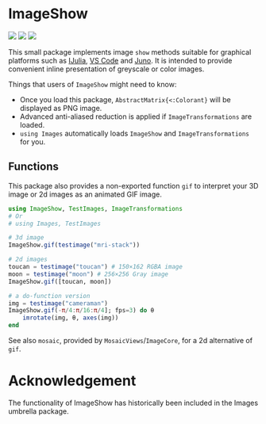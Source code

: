 # ImageShow

[![][travis-img]][travis-url]
[![][pkgeval-img]][pkgeval-url]
[![][codecov-img]][codecov-url]

This small package implements image `show` methods suitable for
graphical platforms such as [IJulia](https://github.com/JuliaLang/IJulia.jl),
[VS Code](https://github.com/julia-vscode/julia-vscode) and [Juno](https://junolab.org/).
It is intended to provide convenient
inline presentation of greyscale or color images.


Things that users of `ImageShow` might need to know:

* Once you load this package, `AbstractMatrix{<:Colorant}` will be displayed as PNG image.
* Advanced anti-aliased reduction is applied if `ImageTransformations` are loaded.
* `using Images` automatically loads `ImageShow` and `ImageTransformations` for you.

## Functions

This package also provides a non-exported function `gif` to interpret your 3D image or 2d images as
an animated GIF image.

```julia
using ImageShow, TestImages, ImageTransformations
# Or
# using Images, TestImages

# 3d image
ImageShow.gif(testimage("mri-stack"))

# 2d images
toucan = testimage("toucan") # 150×162 RGBA image
moon = testimage("moon") # 256×256 Gray image
ImageShow.gif([toucan, moon])

# a do-function version
img = testimage("cameraman")
ImageShow.gif(-π/4:π/16:π/4]; fps=3) do θ
    imrotate(img, θ, axes(img))
end
```

See also `mosaic`, provided by `MosaicViews`/`ImageCore`, for a 2d alternative of `gif`.

# Acknowledgement

The functionality of ImageShow has historically been included in the
Images umbrella package.

<!-- URLS -->

[pkgeval-img]: https://juliaci.github.io/NanosoldierReports/pkgeval_badges/I/ImageShow.svg
[pkgeval-url]: https://juliaci.github.io/NanosoldierReports/pkgeval_badges/report.html
[travis-img]: https://travis-ci.org/JuliaImages/ImageShow.jl.svg?branch=master
[travis-url]: https://travis-ci.org/JuliaImages/ImageShow.jl
[codecov-img]: https://codecov.io/github/JuliaImages/ImageShow.jl/coverage.svg?branch=master
[codecov-url]: https://codecov.io/github/JuliaImages/ImageShow.jl?branch=master
